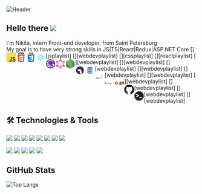 ![Header](https://i.pinimg.com/originals/d8/8c/d0/d88cd02a30476da56011f5c27cd68a25.jpg "Header")

## Hello there <img src="https://raw.githubusercontent.com/MartinHeinz/MartinHeinz/master/wave.gif" width="30px">
I'm Nikita, intern Front-end developer, from Saint Petersburg  
My goal is to have very strong skills in JS|TS|React|Redux|ASP.NET Core
[<img align="left" alt="JavaScript" width="26px" src="https://raw.githubusercontent.com/github/explore/80688e429a7d4ef2fca1e82350fe8e3517d3494d/topics/javascript/javascript.png" />][jsplaylist]
[<img align="left" alt="HTML5" width="26px" src="https://raw.githubusercontent.com/github/explore/80688e429a7d4ef2fca1e82350fe8e3517d3494d/topics/html/html.png" />][webdevplaylist]
[<img align="left" alt="CSS3" width="26px" src="https://raw.githubusercontent.com/github/explore/80688e429a7d4ef2fca1e82350fe8e3517d3494d/topics/css/css.png" />][cssplaylist]
[<img align="left" alt="React" width="26px" src="https://raw.githubusercontent.com/github/explore/80688e429a7d4ef2fca1e82350fe8e3517d3494d/topics/react/react.png" />][reactplaylist]
[<img align="left" alt="Gatsby" width="26px" src="https://raw.githubusercontent.com/github/explore/e94815998e4e0713912fed477a1f346ec04c3da2/topics/gatsby/gatsby.png" />][webdevplaylist]
[<img align="left" alt="GraphQL" width="26px" src="https://raw.githubusercontent.com/github/explore/80688e429a7d4ef2fca1e82350fe8e3517d3494d/topics/graphql/graphql.png" />][webdevplaylist]
[<img align="left" alt="Node.js" width="26px" src="https://raw.githubusercontent.com/github/explore/80688e429a7d4ef2fca1e82350fe8e3517d3494d/topics/nodejs/nodejs.png" />][webdevplaylist]
[<img align="left" alt="Deno" width="26px" src="https://raw.githubusercontent.com/github/explore/361e2821e2dea67711cde99c9c40ed357061cf27/topics/deno/deno.png" />][webdevplaylist]
[<img align="left" alt="SQL" width="26px" src="https://raw.githubusercontent.com/github/explore/80688e429a7d4ef2fca1e82350fe8e3517d3494d/topics/sql/sql.png" />][webdevplaylist]
[<img align="left" alt="MySQL" width="26px" src="https://raw.githubusercontent.com/github/explore/80688e429a7d4ef2fca1e82350fe8e3517d3494d/topics/mysql/mysql.png" />][webdevplaylist]
[<img align="left" alt="MongoDB" width="26px" src="https://raw.githubusercontent.com/github/explore/80688e429a7d4ef2fca1e82350fe8e3517d3494d/topics/mongodb/mongodb.png" />][webdevplaylist]
[<img align="left" alt="Git" width="26px" src="https://raw.githubusercontent.com/github/explore/80688e429a7d4ef2fca1e82350fe8e3517d3494d/topics/git/git.png" />][webdevplaylist]
[<img align="left" alt="GitHub" width="26px" src="https://raw.githubusercontent.com/github/explore/78df643247d429f6cc873026c0622819ad797942/topics/github/github.png" />][webdevplaylist]
[<img align="left" alt="Terminal" width="26px" src="https://raw.githubusercontent.com/github/explore/80688e429a7d4ef2fca1e82350fe8e3517d3494d/topics/terminal/terminal.png" />][webdevplaylist]

## 🛠️ Technologies & Tools
<img src="https://img.shields.io/badge/Code-JavaScript-informational?style=flat&logo=javascript&logoColor=#F7DF1E&color=F7DF1E" /> <img src="https://img.shields.io/badge/Code-HTML5-informational?style=flat&logo=html5&logoColor=#E34F26&color=F7DF1E" /> <img src="https://img.shields.io/badge/Code-CSS3-informational?style=flat&logo=css3&logoColor=#1572B6&color=F7DF1E" /> <img src="https://img.shields.io/badge/Code-React-informational?style=flat&logo=react&logoColor=#61DAFB&color=F7DF1E" /> <img src="https://img.shields.io/badge/Editor-VSCode-informational?style=flat&logo=visualstudiocode&logoColor=#007ACC&color=F7DF1E" /> <img src="https://img.shields.io/badge/Tools-Webpack-informational?style=flat&logo=webpack&logoColor=#8DD6F9&color=F7DF1E" /> <img src="https://img.shields.io/badge/Tools-Babel-informational?style=flat&logo=babel&logoColor=#F9DC3E&color=F7DF1E" /> <img src="https://img.shields.io/badge/Tools-Figma-informational?style=flat&logo=figma&logoColor=#F24E1E&color=F7DF1E" />

<img src="https://img.shields.io/badge/Tools-NPM-informational?style=flat&logo=npm&logoColor=#CB3837&color=F7DF1E" /> <img src="https://img.shields.io/badge/Tools-Git-informational?style=flat&logo=git&logoColor=#F05032&color=F7DF1E" /> <img src="https://img.shields.io/badge/Tools-GitHub-informational?style=flat&logo=github&logoColor=#181717&color=F7DF1E" /> <img src="https://img.shields.io/badge/Editor-VS-informational?style=flat&logo=visualstudio&logoColor=#5C2D91&color=F7DF1E" /> <img src="https://img.shields.io/badge/Code-CSharp-informational?style=flat&logo=csharp&logoColor=#239120&color=F7DF1E" />

## GitHub Stats
![Top Langs](https://github-readme-stats.vercel.app/api/top-langs/?username=nikoloshgw&layout=compact)

<!--
**NikolosHGW/NikolosHGW** is a ✨ _special_ ✨ repository because its `README.md` (this file) appears on your GitHub profile.

Here are some ideas to get you started:

- 🔭 I’m currently working on ...
- 🌱 I’m currently learning ...
- 👯 I’m looking to collaborate on ...
- 🤔 I’m looking for help with ...
- 💬 Ask me about ...
- 📫 How to reach me: ...
- 😄 Pronouns: ...
- ⚡ Fun fact: ...
-->
